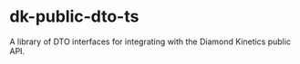 # dk-public-dto-ts

A library of DTO interfaces for integrating with the Diamond Kinetics public API.
